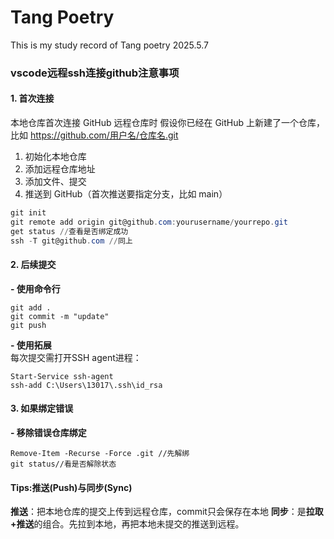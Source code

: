 # Tang Poetry
This is my study record of Tang poetry 
2025.5.7  

### **vscode远程ssh连接github注意事项**
#### **1. 首次连接**
本地仓库首次连接 GitHub 远程仓库时
假设你已经在 GitHub 上新建了一个仓库，比如 https://github.com/用户名/仓库名.git
1. 初始化本地仓库
2. 添加远程仓库地址
3. 添加文件、提交
4. 推送到 GitHub（首次推送要指定分支，比如 main）
```powershell
git init
git remote add origin git@github.com:yourusername/yourrepo.git
get status //查看是否绑定成功
ssh -T git@github.com //同上
```
#### **2. 后续提交**
**- 使用命令行**
```
git add .  
git commit -m "update"  
git push
```
**- 使用拓展**  
每次提交需打开SSH agent进程：  
```
Start-Service ssh-agent  
ssh-add C:\Users\13017\.ssh\id_rsa
```

#### **3. 如果绑定错误**
**- 移除错误仓库绑定**
```
Remove-Item -Recurse -Force .git //先解绑
git status//看是否解除状态
```


#### Tips:推送(Push)与同步(Sync)  
**推送**：把本地仓库的提交上传到远程仓库，commit只会保存在本地
**同步**：是**拉取+推送**的组合。先拉到本地，再把本地未提交的推送到远程。